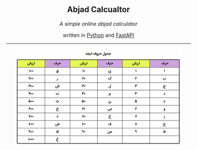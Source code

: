 <h2 align="center">Abjad Calcualtor</h2>
<p align="center">
    <em>A simple online abjad calculator</em>
</p>

<p align="center">
    written in <a href="https://python.org">Python</a> and <a href="https://fastapi.tiangolo.com">FastAPI</a>
</p>


---------------

<p align="center">
  <img src="https://github.com/MojtabaMonfared/abjad_calc/blob/main/alphabet.jpg?raw=true" alt="abjad numerals"></a>
</p>